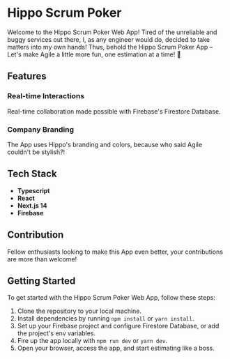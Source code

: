 # Hippo Scrum Poker

Welcome to the Hippo Scrum Poker Web App! Tired of the unreliable and buggy services out there, I, as any engineer would do, decided to take matters into my own hands! Thus, behold the Hippo Scrum Poker App – Let's make Agile a little more fun, one estimation at a time! 🦛

## Features

### Real-time Interactions
Real-time collaboration made possible with Firebase's Firestore Database.

### Company Branding
The App uses Hippo's branding and colors, because who said Agile couldn't be stylish?!

## Tech Stack

- **Typescript**
- **React**
- **Next.js 14**
- **Firebase**

## Contribution

Fellow enthusiasts looking to make this App even better, your contributions are more than welcome!

## Getting Started

To get started with the Hippo Scrum Poker Web App, follow these steps:

1. Clone the repository to your local machine.
2. Install dependencies by running `npm install` or `yarn install`.
3. Set up your Firebase project and configure Firestore Database, or add the project's env variables.
4. Fire up the app locally with `npm run dev` or `yarn dev`.
5. Open your browser, access the app, and start estimating like a boss.
